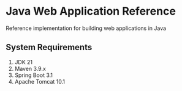 # Java Web Application Reference

Reference implementation for building web applications in Java

## System Requirements

1. JDK 21
2. Maven 3.9.x
3. Spring Boot 3.1
4. Apache Tomcat 10.1
